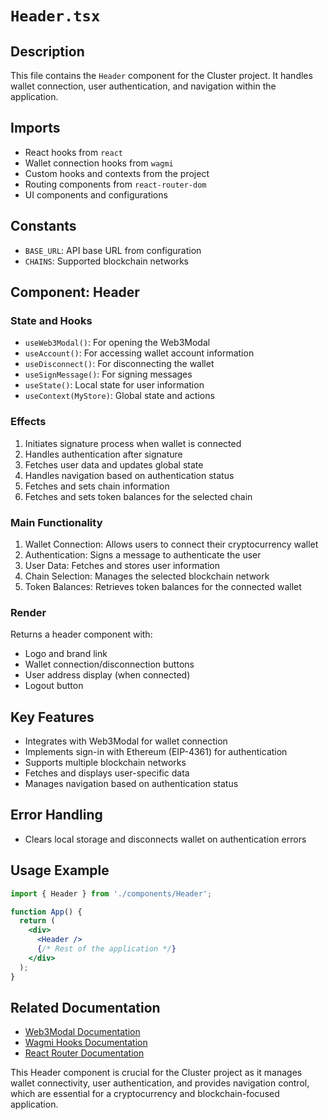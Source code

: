 # `Header.tsx`

## Description
This file contains the `Header` component for the Cluster project. It handles wallet connection, user authentication, and navigation within the application.

## Imports
- React hooks from `react`
- Wallet connection hooks from `wagmi`
- Custom hooks and contexts from the project
- Routing components from `react-router-dom`
- UI components and configurations

## Constants
- `BASE_URL`: API base URL from configuration
- `CHAINS`: Supported blockchain networks

## Component: Header

### State and Hooks
- `useWeb3Modal()`: For opening the Web3Modal
- `useAccount()`: For accessing wallet account information
- `useDisconnect()`: For disconnecting the wallet
- `useSignMessage()`: For signing messages
- `useState()`: Local state for user information
- `useContext(MyStore)`: Global state and actions

### Effects
1. Initiates signature process when wallet is connected
2. Handles authentication after signature
3. Fetches user data and updates global state
4. Handles navigation based on authentication status
5. Fetches and sets chain information
6. Fetches and sets token balances for the selected chain

### Main Functionality
1. Wallet Connection: Allows users to connect their cryptocurrency wallet
2. Authentication: Signs a message to authenticate the user
3. User Data: Fetches and stores user information
4. Chain Selection: Manages the selected blockchain network
5. Token Balances: Retrieves token balances for the connected wallet

### Render
Returns a header component with:
- Logo and brand link
- Wallet connection/disconnection buttons
- User address display (when connected)
- Logout button

## Key Features
- Integrates with Web3Modal for wallet connection
- Implements sign-in with Ethereum (EIP-4361) for authentication
- Supports multiple blockchain networks
- Fetches and displays user-specific data
- Manages navigation based on authentication status

## Error Handling
- Clears local storage and disconnects wallet on authentication errors

## Usage Example
```jsx
import { Header } from './components/Header';

function App() {
  return (
    <div>
      <Header />
      {/* Rest of the application */}
    </div>
  );
}
```

## Related Documentation
- [Web3Modal Documentation](https://docs.walletconnect.com/2.0/web3modal/about)
- [Wagmi Hooks Documentation](https://wagmi.sh/react/hooks/useAccount)
- [React Router Documentation](https://reactrouter.com/en/main)

This Header component is crucial for the Cluster project as it manages wallet connectivity, user authentication, and provides navigation control, which are essential for a cryptocurrency and blockchain-focused application.
